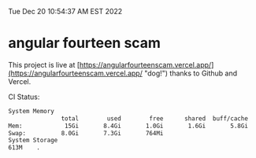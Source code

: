 Tue Dec 20 10:54:37 AM EST 2022

# angular fourteen scam


This project is live at [https://angularfourteenscam.vercel.app/](https://angularfourteenscam.vercel.app/ "dog!") thanks to Github and Vercel.

CI Status: 

```bash
System Memory
               total        used        free      shared  buff/cache   available
Mem:            15Gi       8.4Gi       1.0Gi       1.6Gi       5.8Gi       5.0Gi
Swap:          8.0Gi       7.3Gi       764Mi
System Storage
613M	.
```
```bash
